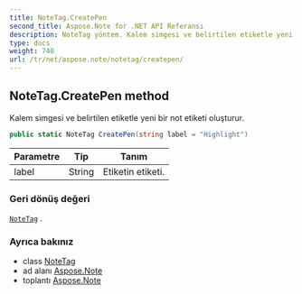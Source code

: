 ```yaml
---
title: NoteTag.CreatePen
second_title: Aspose.Note for .NET API Referansı
description: NoteTag yöntem. Kalem simgesi ve belirtilen etiketle yeni bir not etiketi oluşturur.
type: docs
weight: 740
url: /tr/net/aspose.note/notetag/createpen/
---
```

## NoteTag.CreatePen method

Kalem simgesi ve belirtilen etiketle yeni bir not etiketi oluşturur.

```csharp
public static NoteTag CreatePen(string label = "Highlight")
```

| Parametre | Tip | Tanım |
| --- | --- | --- |
| label | String | Etiketin etiketi. |

### Geri dönüş değeri

[`NoteTag`](../) .

### Ayrıca bakınız

* class [NoteTag](../)
* ad alanı [Aspose.Note](../../notetag/)
* toplantı [Aspose.Note](../../../)


